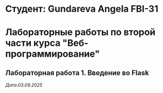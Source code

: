 # Студент: Gundareva Angela FBI-31

# Лабораторные работы по второй части курса "Веб-программирование"

## Лабораторная работа 1. Введение во Flask

*Дата:03.09.2025*